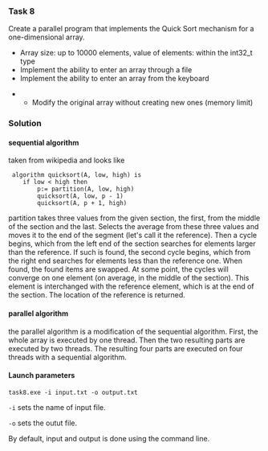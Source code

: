 ### Task 8

Create a parallel program that implements the Quick Sort mechanism for a one-dimensional array.

- Array size: up to 10000 elements, value of elements: within the int32_t type
- Implement the ability to enter an array through a file
- Implement the ability to enter an array from the keyboard
* * Modify the original array without creating new ones (memory limit)

### Solution

#### sequential algorithm

taken from wikipedia and looks like 
```
 algorithm quicksort(A, low, high) is
    if low < high then
        p:= partition(A, low, high)
        quicksort(A, low, p - 1)
        quicksort(A, p + 1, high)
```

partition takes three values from the given section, the first, from the middle of the section and the last. Selects the average from these three values and moves it to the end of the segment (let's call it the reference). Then a cycle begins, which from the left end of the section searches for elements larger than the reference. If such is found, the second cycle begins, which from the right end searches for elements less than the reference one. When found, the found items are swapped. At some point, the cycles will converge on one element (on average, in the middle of the section). This element is interchanged with the reference element, which is at the end of the section. The location of the reference is returned.

#### parallel algorithm

the parallel algorithm is a modification of the sequential algorithm. First, the whole array is executed by one thread. Then the two resulting parts are executed by two threads. The resulting four parts are executed on four threads with a sequential algorithm.

#### Launch parameters 

```
task8.exe -i input.txt -o output.txt
```
```-i``` sets the name of input file.

```-o``` sets the outut file.

By default, input and output is done using the command line.
